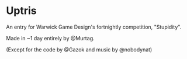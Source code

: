 Uptris
===============

An entry for Warwick Game Design's fortnightly competition, "Stupidity".

Made in ~1 day entirely by @Murtag.

(Except for the code by @Gazok and music by @nobodynat)
